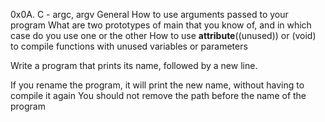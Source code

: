 0x0A. C - argc, argv
General
How to use arguments passed to your program
What are two prototypes of main that you know of, and in which case do you use one or the other
How to use __attribute__((unused)) or (void) to compile functions with unused variables or parameters

Write a program that prints its name, followed by a new line.

If you rename the program, it will print the new name, without having to compile it again
You should not remove the path before the name of the program
